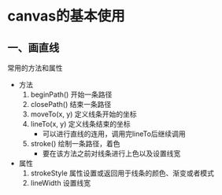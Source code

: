 # canvas的基本使用

## 一、画直线

常用的方法和属性

- 方法
  1. beginPath() 开始一条路径
  2. closePath() 结束一条路径
  3. moveTo(x, y) 定义线条开始的坐标
  4. lineTo(x, y) 定义线条结束的坐标
     - 可以进行直线的连用，调用完lineTo后继续调用
  5. stroke() 绘制一条路径，着色
     - 要在该方法之前对线条进行上色以及设置线宽
- 属性
  1. strokeStyle 属性设置或返回用于线条的颜色、渐变或者模式
  2. lineWidth 设置线宽

